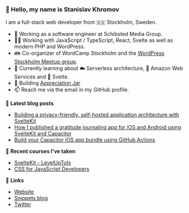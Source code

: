 ### 👋 Hello, my name is Stanislav Khromov

I am a full-stack web developer from 🇸🇪 Stockholm, Sweden.

- 🔭 Working as a software engineer at Schibsted Media Group.
- 👨‍💻️ Working with JavaScript / TypeScript, React, Svelte as well as modern PHP and WordPress.
- 👪 Co-organizer of WordCamp Stockholm and the [WordPress Stockholm Meetup group](https://www.meetup.com/WordPress-Stockholm/).
- 💭 Currently learning about ☁️ Serverless architecture, 🔶 Amazon Web Services and 🔴 Svelte.
- 🌱 Building [Appreciation Jar](https://appreciation.place/)
- 📫 Reach me via the email in my GitHub profile.

📕 **Latest blog posts**

<!-- BLOG-POST-LIST:START -->
- [Building a privacy-friendly, self-hosted application architecture with SvelteKit](https://khromov.se/building-a-privacy-friendly-self-hosted-application-architecture-with-sveltekit/)
- [How I published a gratitude journaling app for iOS and Android using SvelteKit and Capacitor](https://khromov.se/how-i-published-a-gratitude-journaling-app-for-ios-and-android-using-sveltekit-and-capacitor/)
- [Build your Capacitor iOS app bundle using GitHub Actions](https://khromov.se/build-your-capacitor-ios-app-bundle-using-github-actions/)
<!-- BLOG-POST-LIST:END -->

🌱 **Recent courses I've taken**

- [SvelteKit - LevelUpTuts](https://leveluptutorials.com/tutorials/svelte-kit/)
- [CSS for JavaScript Developers](https://css-for-js.dev/)

🔗 **Links**

- [Website](https://khromov.se/)
- [Snippets blog](https://snippets.khromov.se/)
- [Twitter](https://twitter.com/khromov/)
